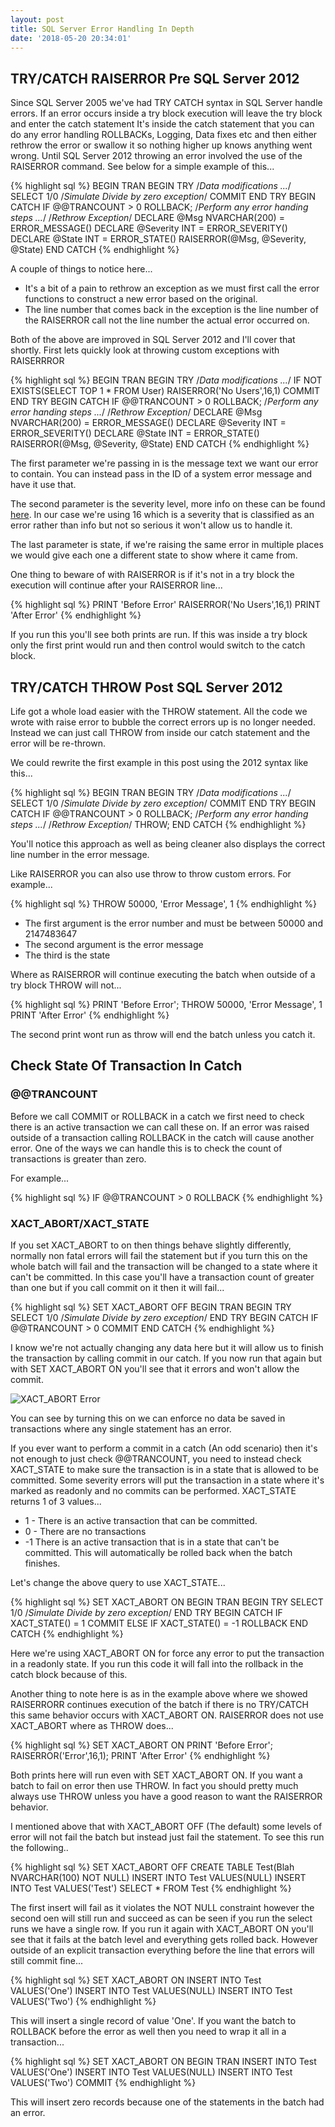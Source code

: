 ```yaml
---
layout: post
title: SQL Server Error Handling In Depth
date: '2018-05-20 20:34:01'
---
```

## TRY/CATCH RAISERROR Pre SQL Server 2012 ##
Since SQL Server 2005 we've had TRY CATCH syntax in SQL Server handle errors. If an error occurs inside a try block execution will leave the try block and enter the catch statement It's inside the catch statement that you can do any error handling ROLLBACKs, Logging, Data fixes etc and then either rethrow the error or swallow it so nothing higher up knows anything went wrong. Until SQL Server 2012 throwing an error involved the use of the RAISERROR command. See below for a simple example of this...

{% highlight sql %}
BEGIN TRAN
BEGIN TRY
   /*Data modifications
   ...*/
   SELECT 1/0 /*Simulate Divide by zero exception*/
   COMMIT
END TRY
BEGIN CATCH
   IF @@TRANCOUNT > 0
      ROLLBACK;
   /*Perform any error handing steps
   ...*/
   /*Rethrow Exception*/
   DECLARE @Msg NVARCHAR(200) = ERROR_MESSAGE()
   DECLARE @Severity INT = ERROR_SEVERITY()
   DECLARE @State INT = ERROR_STATE()
   RAISERROR(@Msg, @Severity, @State)
END CATCH
{% endhighlight %}

A couple of things to notice here...

- It's a bit of a pain to rethrow an exception as we must first call the error functions to construct a new error based on the original.
- The line number that comes back in the exception is the line number of the RAISERROR call not the line number the actual error occurred on.

Both of the above are improved in SQL Server 2012 and I'll cover that shortly. First lets quickly look at throwing custom exceptions with RAISERRROR

{% highlight sql %}
BEGIN TRAN
BEGIN TRY
   /*Data modifications
   ...*/
   IF NOT EXISTS(SELECT TOP 1 * FROM User)
      RAISERROR('No Users',16,1)
   COMMIT
END TRY
BEGIN CATCH
   IF @@TRANCOUNT > 0
      ROLLBACK;
   /*Perform any error handing steps
   ...*/
   /*Rethrow Exception*/
   DECLARE @Msg NVARCHAR(200) = ERROR_MESSAGE()
   DECLARE @Severity INT = ERROR_SEVERITY()
   DECLARE @State INT = ERROR_STATE()
   RAISERROR(@Msg, @Severity, @State)
END CATCH
{% endhighlight %}

The first parameter we're passing in is the message text we want our error to contain. You can instead pass in the ID of a system error message and have it use that.

The second parameter is the severity level, more info on these can be found [here](https://docs.microsoft.com/en-us/sql/relational-databases/errors-events/database-engine-error-severities?view=sql-server-2017). In our case we're using 16 which is a severity that is classified as an error rather than info but not so serious it won't allow us to handle it.

The last parameter is state, if we're raising the same error in multiple places we would give each one a different state to show where it came from.

One thing to beware of with RAISERROR is if it's not in a try block the execution will continue after your RAISERROR line...

{% highlight sql %}
PRINT 'Before Error'
RAISERROR('No Users',16,1)
PRINT 'After Error'
{% endhighlight %}

If you run this you'll see both prints are run. If this was inside a try block only the first print would run and then control would switch to the catch block.

## TRY/CATCH THROW Post SQL Server 2012 ##
Life got a whole load easier with the THROW statement. All the code we wrote with raise error to bubble the correct errors up is no longer needed. Instead we can just call THROW from inside our catch statement and the error will be re-thrown.

We could rewrite the first example in this post using the 2012 syntax like this...

{% highlight sql %}
BEGIN TRAN
BEGIN TRY
   /*Data modifications
   ...*/
   SELECT 1/0 /*Simulate Divide by zero exception*/
   COMMIT
END TRY
BEGIN CATCH
   IF @@TRANCOUNT > 0
      ROLLBACK;
   /*Perform any error handing steps
   ...*/
   /*Rethrow Exception*/
   THROW;
END CATCH
{% endhighlight %}

You'll notice this approach as well as being cleaner also displays the correct line number in the error message.

Like RAISERROR you can also use throw to throw custom errors. For example...

{% highlight sql %}
THROW 50000, 'Error Message', 1
{% endhighlight %}

- The first argument is the error number and must be between 50000  and 2147483647
- The second argument is the error message
- The third is the state

Where as RAISERROR will continue executing the batch when outside of a try block THROW will not...

{% highlight sql %}
PRINT 'Before Error';
THROW 50000, 'Error Message', 1
PRINT 'After Error'
{% endhighlight %}

The second print wont run as throw will end the batch unless you catch it.

## Check State Of Transaction In Catch ##

### @@TRANCOUNT ###
Before we call COMMIT or ROLLBACK in a catch we first need to check there is an active transaction we can call these on. If an error was raised outside of a transaction calling ROLLBACK in the catch will cause another error. One of the ways we can handle this is to check the count of transactions is greater than zero.

For example...

{% highlight sql %}
IF @@TRANCOUNT > 0
    ROLLBACK
{% endhighlight %}

### XACT_ABORT/XACT_STATE  ###
If you set XACT_ABORT to on then things behave slightly differently, normally non fatal errors will fail the statement but if you turn this on the whole batch will fail and the transaction will be changed to a state where it can't be committed. In this case you'll have a transaction count of greater than one but if you call commit on it then it will fail...

{% highlight sql %}
SET XACT_ABORT OFF
BEGIN TRAN
BEGIN TRY
   SELECT 1/0 /*Simulate Divide by zero exception*/
END TRY
BEGIN CATCH
   IF @@TRANCOUNT > 0
      COMMIT
END CATCH
{% endhighlight %}

I know we're not actually changing any data here but it will allow us to finish the transaction by calling commit in our catch. If you now run that again but with SET XACT_ABORT ON you'll see that it errors and won't allow the commit.

![XACT_ABORT Error]({{site.url}}/content/images/2018-error-handling/xact.PNG)

You can see by turning this on we can enforce no data be saved in transactions where any single statement has an error.

If you ever want to perform a commit in a catch (An odd scenario) then it's not enough to just check @@TRANCOUNT, you need to instead check XACT_STATE to make sure the transaction is in a state that is allowed to be committed. Some severity errors will put the transaction in a state where it's marked as readonly and no commits can be performed. XACT_STATE returns 1 of 3 values...

- 1 - There is an active transaction that can be committed.
- 0 - There are no transactions
- -1 There is an active transaction that is in a state that can't be committed. This will automatically be rolled back when the batch finishes.

Let's change the above query to use XACT_STATE...

{% highlight sql %}
SET XACT_ABORT ON
BEGIN TRAN
BEGIN TRY
   SELECT 1/0 /*Simulate Divide by zero exception*/
END TRY
BEGIN CATCH
   IF XACT_STATE() = 1
      COMMIT
   ELSE IF XACT_STATE() = -1
      ROLLBACK
END CATCH
{% endhighlight %}

Here we're using XACT_ABORT ON for force any error to put the transaction in a readonly state. If you run this code it will fall into the rollback in the catch block because of this.

Another thing to note here is as in the example above where we showed RAISERRORR continues execution of the batch if there is no TRY/CATCH this same behavior occurs with XACT_ABORT ON. RAISERROR does not use XACT_ABORT where as THROW does...

{% highlight sql %}
SET XACT_ABORT ON
PRINT 'Before Error';
RAISERROR('Error',16,1);
PRINT 'After Error'
{% endhighlight %}

Both prints here will run even with SET XACT_ABORT ON. If you want a batch to fail on error then use THROW. In fact you should pretty much always use THROW unless you have a good reason to want the RAISERROR behavior.

I mentioned above that with XACT_ABORT OFF (The default) some levels of error will not fail the batch but instead just fail the statement. To see this run the following..

{% highlight sql %}
SET XACT_ABORT OFF
CREATE TABLE Test(Blah NVARCHAR(100) NOT NULL)
INSERT INTO Test VALUES(NULL)
INSERT INTO Test VALUES('Test')
SELECT * FROM Test
{% endhighlight %}

The first insert will fail as it violates the NOT NULL constraint however the second oen will still run and succeed as can be seen if you run the select runs we have a single row. If you run it again with XACT_ABORT ON you'll see that it fails at the batch level and everything gets rolled back. However outside of an explicit transaction everything before the line that errors will still commit fine...

{% highlight sql %}
SET XACT_ABORT ON
INSERT INTO Test VALUES('One')
INSERT INTO Test VALUES(NULL)
INSERT INTO Test VALUES('Two')
{% endhighlight %}

This will insert a single record of value 'One'. If you want the batch to ROLLBACK before the error as well then you need to wrap it all in a transaction...

{% highlight sql %}
SET XACT_ABORT ON
BEGIN TRAN
INSERT INTO Test VALUES('One')
INSERT INTO Test VALUES(NULL)
INSERT INTO Test VALUES('Two')
COMMIT
{% endhighlight %}

This will insert zero records because one of the statements in the batch had an error.
